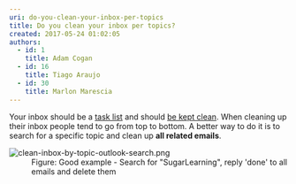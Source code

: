 ```yaml
---
uri: do-you-clean-your-inbox-per-topics
title: Do you clean your inbox per topics?
created: 2017-05-24 01:02:05
authors:
  - id: 1
    title: Adam Cogan
  - id: 16
    title: Tiago Araujo
  - id: 30
    title: Marlon Marescia
---
```





<span class='intro'> <div>Your inbox should be a <a href="/_layouts/15/FIXUPREDIRECT.ASPX?WebId=3dfc0e07-e23a-4cbb-aac2-e778b71166a2&amp;TermSetId=07da3ddf-0924-4cd2-a6d4-a4809ae20160&amp;TermId=4ebaa676-4599-4be1-b4ee-55427dba91bf">task list</a>&#160;and should <a href="/_layouts/15/FIXUPREDIRECT.ASPX?WebId=3dfc0e07-e23a-4cbb-aac2-e778b71166a2&amp;TermSetId=07da3ddf-0924-4cd2-a6d4-a4809ae20160&amp;TermId=29d5ca5d-c191-475f-8db2-0086c44ca46c">be kept&#160;clean</a>.&#160;When cleaning up their&#160;inbox&#160;people tend to go from top to bottom. A better way to do&#160;it is to search for a&#160;specific topic and clean&#160;up <b>all related emails</b>.&#160;<br></div> </span>

<dl class="goodImage"><dt><img src="/PublishingImages/clean-inbox-by-topic-outlook-search.png" alt="clean-inbox-by-topic-outlook-search.png" /></dt><dd>Figure&#58; Good example -&#160;Search for &quot;SugarLearning&quot;, reply 'done' to all emails and delete them​</dd></dl>​​​<br>


